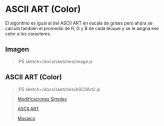 # ASCII ART (Color)

El algoritmo es igual al del ASCII ART en escala de grises pero ahora
se calcula también el promedio de R, G y B de cada bloque y se le asigna
ese color a los caracteres. 

## Imagen

> :P5 sketch=/docs/sketches/image.js

## ASCII ART (Color)

> :P5 sketch=/docs/sketches/ASCIIArt2.js

> [Modificaciones Simples](/docs/workshops/ImagingFolder/simpleMods)
>
> [ASCII ART](/docs/workshops/ImagingFolder/ASCIIART)
>
> [Mosaico](/docs/workshops/ImagingFolder/mosaico)